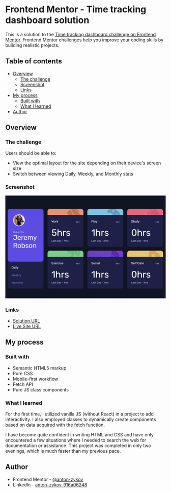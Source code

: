 # Frontend Mentor - Time tracking dashboard solution

This is a solution to the [Time tracking dashboard challenge on Frontend Mentor](https://www.frontendmentor.io/challenges/time-tracking-dashboard-UIQ7167Jw). Frontend Mentor challenges help you improve your coding skills by building realistic projects. 

## Table of contents

- [Overview](#overview)
  - [The challenge](#the-challenge)
  - [Screenshot](#screenshot)
  - [Links](#links)
- [My process](#my-process)
  - [Built with](#built-with)
  - [What I learned](#what-i-learned)
- [Author](#author)


## Overview

### The challenge

Users should be able to:

- View the optimal layout for the site depending on their device's screen size
- Switch between viewing Daily, Weekly, and Monthly stats

### Screenshot

![](./preview.png)

### Links

- [Solution URL](https://github.com/anton-zykov/fm-time-tracking-dashboard)
- [Live Site URL](https://anton-zykov.github.io/fm-time-tracking-dashboard/)

## My process

### Built with

- Semantic HTML5 markup
- Pure CSS
- Mobile-first workflow
- Fetch API
- Pure JS class components

### What I learned

For the first time, I utilized vanilla JS (without React) in a project to add interactivity. I also employed classes to dynamically create components based on data acquired with the fetch function.

I have become quite confident in writing HTML and CSS and have only encountered a few situations where I needed to search the web for documentation or assistance. This project was completed in only two evenings, which is much faster than my previous pace.

## Author

- Frontend Mentor - [@anton-zykov](https://www.frontendmentor.io/profile/anton-zykov)
- LinkedIn - [anton-zykov-916a06248](https://www.linkedin.com/in/anton-zykov-916a06248/)

